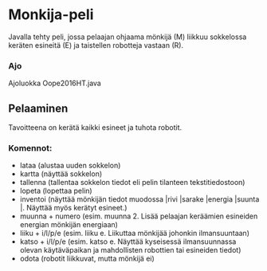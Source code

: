 # Monkija-peli
Javalla tehty peli, jossa pelaajan ohjaama mönkijä (M) liikkuu sokkelossa keräten esineitä (E) ja taistellen robotteja vastaan (R).
### Ajo
Ajoluokka Oope2016HT.java
## Pelaaminen
Tavoitteena on kerätä kaikki esineet ja tuhota robotit.
### Komennot:
* lataa (alustaa uuden sokkelon)
* kartta (näyttää sokkelon)
* tallenna (tallentaa sokkelon tiedot eli pelin tilanteen tekstitiedostoon)
* lopeta (lopettaa pelin)
* inventoi (näyttää mönkijän tiedot muodossa |rivi |sarake |energia |suunta |. Näyttää myös kerätyt esineet.)
* muunna + numero (esim. muunna 2. Lisää pelaajan keräämien esineiden energian mönkijän energiaan)
* liiku + i/l/p/e (esim. liiku e. Liikuttaa mönkijää johonkin ilmansuuntaan)
* katso + i/l/p/e (esim. katso e. Näyttää kyseisessä ilmansuunnassa olevan käytäväpaikan ja mahdollisten robottien tai esineiden tiedot)
* odota (robotit liikkuvat, mutta mönkijä ei)

